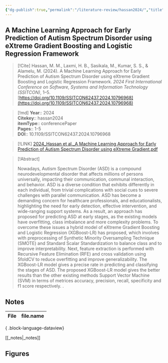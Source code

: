 ```yaml
---
{"dg-publish":true,"permalink":"/literature-review/hassan2024/","title":"A Machine Learning Approach for Early Prediction of Autism Spectrum Disorder using eXtreme Gradient Boosting and Logistic Regression Framework","tags":["Autism","TransferLearning"]}
---
```



## A Machine Learning Approach for Early Prediction of Autism Spectrum Disorder using eXtreme Gradient Boosting and Logistic Regression Framework

> [!Cite]
> Hassan, M. M., Laxmi, H. B., Sasikala, M., Kumar, S. S., & Alamelu, M. (2024). A Machine Learning Approach for Early Prediction of Autism Spectrum Disorder using eXtreme Gradient Boosting and Logistic Regression Framework. _2024 First International Conference on Software, Systems and Information Technology (SSITCON)_, 1–5. [https://doi.org/10.1109/SSITCON62437.2024.10796968](https://doi.org/10.1109/SSITCON62437.2024.10796968)


>[!md]
> **Year**:: 2024   
> **Citekey**:: hassan2024  
> **itemType**:: conferencePaper   
> **Pages**:: 1-5  
> **DOI**:: 10.1109/SSITCON62437.2024.10796968    

> [!LINK] 
> [2024_Hassan et al._A Machine Learning Approach for Early Prediction of Autism Spectrum Disorder using eXtreme Gradient.pdf](zotero://select/library/items/ZP2X8MYB)

> [!Abstract]
>
> Nowadays, Autism Spectrum Disorder (ASD) is a compound neurodevelopmental disorder that affects millions of persons universally, impacting their communication, communal interaction, and behavior. ASD is a diverse condition that exhibits differently in each individual, from trivial complications with social cues to severe challenges with parallel communication. ASD has become a demanding concern for healthcare professionals, and educationalists, highlighting the need for early detection, effective intervention, and wide-ranging support systems. As a result, an approach has proposed for predicting ASD at early stages, as the existing models have overfitting, class imbalance and more complexity problems. To overcome these issues a hybrid model of eXtreme Gradient Boosting and Logistic Regression (XGBoost-LR) has proposed, which involves with preprocessing of Synthetic Minority Oversampling Technique (SMOTE) and Standard Scalar Standardization to balance class and to improve interpretability. Next, feature extraction is performed with Recursive Feature Elimination (RFE) and cross validation using 5foldCV to reduce overfitting and improve generalizability. The XGBoost-LR model gives a precise rate in predicting and classifying the stages of ASD. The proposed XGBoost-LR model gives the better results than the other existing methods Support Vector Machine (SVM) in terms of metrices accuracy, precision, recall, specificity and f1 score respectively.
>.
> 


## Notes

| File | file.name |
| ---- | --------- |

{ .block-language-dataview}

[[_notes\|_notes]]

## Figures

